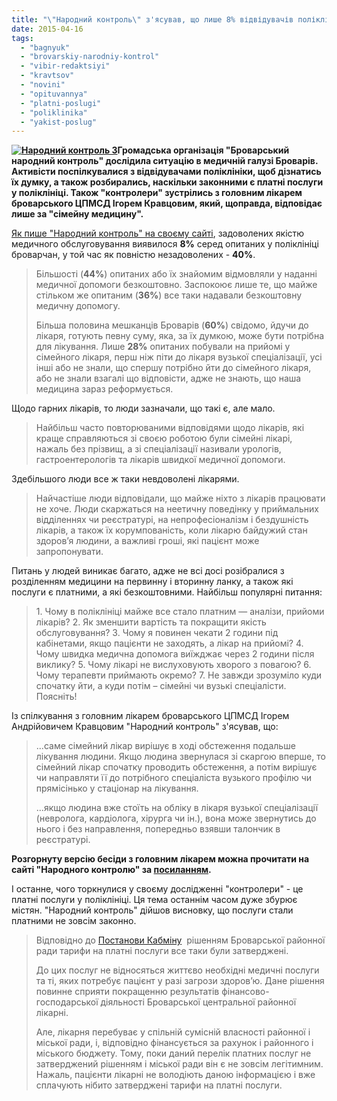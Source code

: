 ```yaml
---
title: "\"Народний контроль\" з'ясував, що лише 8% відвідувачів поліклініки задоволені якістю послуг"
date: 2015-04-16
tags: 
  - "bagnyuk"
  - "brovarskiy-narodniy-kontrol"
  - "vibir-redaktsiyi"
  - "kravtsov"
  - "novini"
  - "opituvannya"
  - "platni-poslugi"
  - "poliklinika"
  - "yakist-poslug"
---
```


**[![Народний контроль 3](https://mpz.brovary.org/wp-content/uploads/2015/04/Narodniy-kontrol-3.jpg)](https://mpz.brovary.org/wp-content/uploads/2015/04/Narodniy-kontrol-3.jpg)Громадська організація "Броварський народний контроль" дослідила ситуацію в медичній галузі Броварів. Активісти поспілкувалися з відвідувачами поліклініки, щоб дізнатись їх думку, а також розбирались, наскільки законними є платні послуги у поліклініці. Також "контролери" зустрілись з головним лікарем броварського ЦПМСД Ігорем Кравцовим, який, щоправда, відповідає лише за "сімейну медицину".**

[Як пише "Народний контроль" на своєму сайті](http://nk.mybrovary.com/shho-dumayut-brovarchani-pro-yakist-medichnogo-obslugovuvannya/), задоволених якістю медичного обслуговування виявилося **8%** серед опитаних у поліклініці броварчан, у той час як повністю незадоволених - **40%**.

> Більшості (**44%**) опитаних або їх знайомим відмовляли у наданні медичної допомоги безкоштовно. Заспокоює лише те, що майже стільком же опитаним (**36%**) все таки надавали безкоштовну медичну допомогу.
> 
> Більша половина мешканців Броварів (**60%**) свідомо, йдучи до лікаря, готують певну суму, яка, за їх думкою, може бути потрібна для лікування. Лише **28%** опитаних побували на прийомі у сімейного лікаря, перш ніж піти до лікаря вузької спеціалізації, усі інші або не знали, що спершу потрібно йти до сімейного лікаря, або не знали взагалі що відповісти, адже не знають, що наша медицина зараз реформується.

Щодо гарних лікарів, то люди зазначали, що такі є, але мало.

> Найбільш часто повторюваними відповідями щодо лікарів, які краще справляються зі своєю роботою були сімейні лікарі, нажаль без прізвищ, а зі спеціалізації називали урологів, гастроентерологів та лікарів швидкої медичної допомоги.

Здебільшого люди все ж таки невдоволені лікарями.

> Найчастіше люди відповідали, що майже ніхто з лікарів працювати не хоче. Люди скаржаться на неетичну поведінку у приймальних відділеннях чи реєстратурі, на непрофесіоналізм і бездушність лікарів, а також їх корумпованість, коли лікарю байдужий стан здоров’я людини, а важливі гроші, які пацієнт може запропонувати.

Питань у людей виникає багато, адже не всі досі розібралися з розділенням медицини на первинну і вторинну ланку, а також які послуги є платними, а які безкоштовними. Найбільш популярні питання:

> 1\. Чому в поліклініці майже все стало платним — аналізи, прийоми лікарів? 2. Як зменшити вартість та покращити якість обслуговування? 3. Чому я повинен чекати 2 години під кабінетами, якщо пацієнти не заходять, а лікар на прийомі? 4. Чому швидка медична допомога виїжджає через 2 години після виклику? 5. Чому лікарі не вислуховують хворого з повагою? 6. Чому терапевти приймають окремо? 7. Не завжди зрозуміло куди спочатку йти, а куди потім – сімейні чи вузькі спеціалісти. Поясніть!

Із спілкування з головним лікарем броварського ЦПМСД Ігорем Андрійовичем Кравцовим "Народний контроль" з'ясував, що:

> ...саме сімейний лікар вирішує в ході обстеження подальше лікування людини. Якщо людина звернулася зі скаргою вперше, то сімейний лікар спочатку проводить обстеження, а потім вирішує чи направляти її до потрібного спеціаліста вузького профілю чи прямісінько у стаціонар на лікування.
> 
> ...якщо людина вже стоїть на обліку в лікаря вузької спеціалізації (невролога, кардіолога, хірурга чи ін.), вона може звернутись до нього і без направлення, попередньо взявши талончик в реєстратурі.

**Розгорнуту версію бесіди з головним лікарем можна прочитати на сайті "Народного контролю" за [посиланням](http://nk.mybrovary.com/shho-dumayut-brovarchani-pro-yakist-medichnogo-obslugovuvannya/).**

І останне, чого торкнулися у своєму дослідженні "контролери" - це платні послуги у поліклініці. Ця тема останнім часом дуже збурює містян. "Народний контроль" дійшов висновку, що послуги стали платними не зовсім законно.

> Відповідно до [Постанови Кабміну](http://zakon2.rada.gov.ua/laws/show/1138-96-%D0%BF)  рішенням Броварської районної ради тарифи на платні послуги все таки були затверджені.
> 
> До цих послуг не відносяться життєво необхідні медичні послуги та ті, яких потребує пацієнт у разі загрози здоров’ю. Дане рішення повинне сприяти покращенню результатів фінансово-господарської діяльності Броварської центральної районної лікарні.
> 
> Але, лікарня перебуває у спільній сумісній власності районної і міської ради, і, відповідно фінансується за рахунок і районного і міського бюджету. Тому, поки даний перелік платних послуг не затверджений рішенням і міської ради він є не зовсім легітимним. Нажаль, пацієнти лікарні не володіють даною інформацією і вже сплачують нібито затверджені тарифи на платні послуги.

